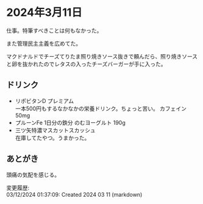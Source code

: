 # 2024年3月11日

仕事。特筆すべきことは何もなかった。

また管理民主主義を広めてた。

マクドナルドでチーズてりたま照り焼きソース抜きで頼んだら、照り焼きソースと卵を抜かれたのでレタスの入ったチーズバーガーが手に入った。

## ドリンク

- リポビタンD プレミアム  
一本500円もするなかなかの栄養ドリンク。ちょっと苦い。
カフェイン50mg
- プルーンFe 1日分の鉄分 のむヨーグルト 190g
- 三ツ矢特濃マスカットスカッシュ  
在庫してたやつ。うまかった。

## あとがき

頭痛の気配を感じる。

変更履歴:  
03/12/2024 01:37:09: Created 2024 03 11 (markdown)  
